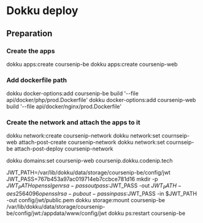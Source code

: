 # Dokku deploy

## Preparation
### Create the apps
dokku apps:create coursenip-be
dokku apps:create coursenip-web
### Add dockerfile path
dokku docker-options:add coursenip-be build '--file api/docker/php/prod.Dockerfile'
dokku docker-options:add coursenip-web build '--file api/docker/nginx/prod.Dockerfile'
### Create the network and attach the apps to it
dokku network:create coursenip-network
dokku network:set cournseip-web attach-post-create coursenip-network
dokku network:set cournseip-be attach-post-deploy coursenip-network

dokku domains:set coursenip-web coursenip.dokku.codenip.tech

JWT_PATH=/var/lib/dokku/data/storage/coursenip-be/config/jwt
JWT_PASS=767b453a97ac019714eb7ccbce781d16
mkdir -p $JWT_PATH
openssl genrsa -passout pass:$JWT_PASS -out $JWT_PATH -aes256 4096
openssl rsa -pubout -passin pass:$JWT_PASS -in $JWT_PATH -out config/jwt/public.pem
dokku storage:mount coursenip-be /var/lib/dokku/data/storage/coursenip-be/config/jwt:/appdata/www/config/jwt
dokku ps:restart coursenip-be
